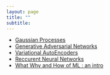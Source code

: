 ```yaml
---
layout: page
title: ""
subtitle: 
---
```

- [Gaussian Processes](https://rangugoutham.github.io/2018/01/02/Gaussian-Process.html)
- [Generative Adversarial Networks]()
- [Variational AutoEncoders]()
- [Reccurent Neural Networks]()
- [What Why and How of ML : an intro](https://rangugoutham.github.io/2018/11/20/what-why-how-ML.html)